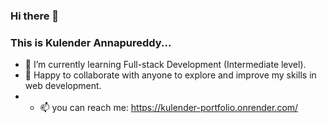 ### Hi there 👋
### This is Kulender Annapureddy...
- 🌱 I’m currently learning Full-stack Development (Intermediate level).
- 👯 Happy to collaborate with anyone to explore and improve my skills in web development.
- - 📫 you can  reach me: https://kulender-portfolio.onrender.com/ 

<!--
**kulender-Annapureddy/kulender-Annapureddy** is a ✨ _special_ ✨ repository because its `README.md` (this file) appears on your GitHub profile.

Here are some ideas to get you started:

- 🔭 I’m currently working on ...
- 🌱 I’m currently learning ...
- 👯 I’m looking to collaborate on ...
- 🤔 I’m looking for help with ...
- 💬 Ask me about ...
- 📫 How to reach me: ...
- 😄 Pronouns: ...
- ⚡ Fun fact: ...
-->

